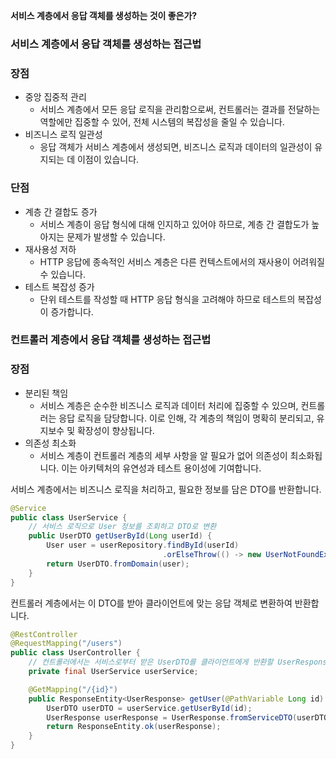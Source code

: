 **서비스 계층에서 응답 객체를 생성하는 것이 좋은가?**

### 서비스 계층에서 응답 객체를 생성하는 접근법

### 장점

- 중앙 집중적 관리
    - 서비스 계층에서 모든 응답 로직을 관리함으로써, 컨트롤러는 결과를 전달하는 역할에만 집중할 수 있어, 전체 시스템의 복잡성을 줄일 수 있습니다.
- 비즈니스 로직 일관성
    - 응답 객체가 서비스 계층에서 생성되면, 비즈니스 로직과 데이터의 일관성이 유지되는 데 이점이 있습니다.

### 단점

- 계층 간 결합도 증가
    - 서비스 계층이 응답 형식에 대해 인지하고 있어야 하므로, 계층 간 결합도가 높아지는 문제가 발생할 수 있습니다.
- 재사용성 저하
    - HTTP 응답에 종속적인 서비스 계층은 다른 컨텍스트에서의 재사용이 어려워질 수 있습니다.
- 테스트 복잡성 증가
    - 단위 테스트를 작성할 때 HTTP 응답 형식을 고려해야 하므로 테스트의 복잡성이 증가합니다.

### 컨트롤러 계층에서 응답 객체를 생성하는 접근법

### 장점

- 분리된 책임
    - 서비스 계층은 순수한 비즈니스 로직과 데이터 처리에 집중할 수 있으며, 컨트롤러는 응답 로직을 담당합니다. 이로 인해, 각 계층의 책임이 명확히 분리되고, 유지보수 및 확장성이 향상됩니다.
- 의존성 최소화
    - 서비스 계층이 컨트롤러 계층의 세부 사항을 알 필요가 없어 의존성이 최소화됩니다. 이는 아키텍처의 유연성과 테스트 용이성에 기여합니다.

서비스 계층에서는 비즈니스 로직을 처리하고, 필요한 정보를 담은 DTO를 반환합니다.

```java
@Service
public class UserService {
    // 서비스 로직으로 User 정보를 조회하고 DTO로 변환
    public UserDTO getUserById(Long userId) {
        User user = userRepository.findById(userId)
                                  .orElseThrow(() -> new UserNotFoundException("User not found"));
        return UserDTO.fromDomain(user);
    }
}

```

컨트롤러 계층에서는 이 DTO를 받아 클라이언트에 맞는 응답 객체로 변환하여 반환합니다.

```java
@RestController
@RequestMapping("/users")
public class UserController {
    // 컨트롤러에서는 서비스로부터 받은 UserDTO를 클라이언트에게 반환할 UserResponse 객체로 변환
    private final UserService userService;

    @GetMapping("/{id}")
    public ResponseEntity<UserResponse> getUser(@PathVariable Long id) {
        UserDTO userDTO = userService.getUserById(id);
        UserResponse userResponse = UserResponse.fromServiceDTO(userDTO);
        return ResponseEntity.ok(userResponse);
    }
}
```